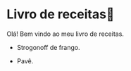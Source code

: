 # Livro de receitas:cookie:

Olá! Bem vindo ao meu livro de receitas.

- Strogonoff de frango.

- Pavê.
